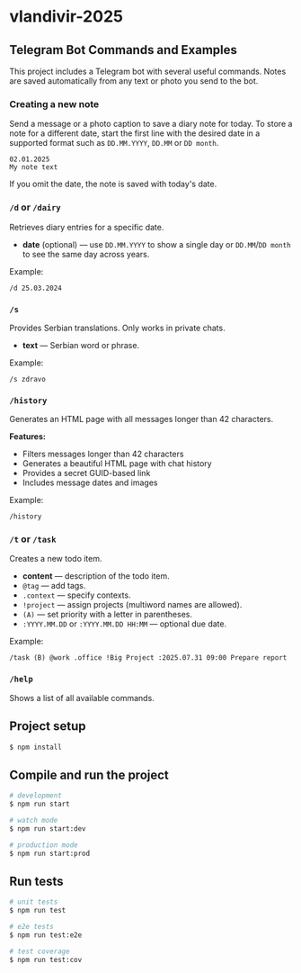 # vlandivir-2025

## Telegram Bot Commands and Examples

This project includes a Telegram bot with several useful commands. Notes are saved automatically from any text or photo you send to the bot.

### Creating a new note
Send a message or a photo caption to save a diary note for today. To store a note for a different date, start the first line with the desired date in a supported format such as `DD.MM.YYYY`, `DD.MM` or `DD month`.

```
02.01.2025
My note text
```

If you omit the date, the note is saved with today's date.

### `/d` or `/dairy`
Retrieves diary entries for a specific date.
- **date** (optional) — use `DD.MM.YYYY` to show a single day or `DD.MM`/`DD month` to see the same day across years.

Example:
```
/d 25.03.2024
```

### `/s`
Provides Serbian translations. Only works in private chats.
- **text** — Serbian word or phrase.

Example:
```
/s zdravo
```

### `/history`
Generates an HTML page with all messages longer than 42 characters.

**Features:**
- Filters messages longer than 42 characters
- Generates a beautiful HTML page with chat history
- Provides a secret GUID-based link
- Includes message dates and images

Example:
```
/history
```

### `/t` or `/task`
Creates a new todo item.
- **content** — description of the todo item.
- `@tag` — add tags.
- `.context` — specify contexts.
- `!project` — assign projects (multiword names are allowed).
- `(A)` — set priority with a letter in parentheses.
- `:YYYY.MM.DD` or `:YYYY.MM.DD HH:MM` — optional due date.

Example:
```
/task (B) @work .office !Big Project :2025.07.31 09:00 Prepare report
```

### `/help`
Shows a list of all available commands.

## Project setup

```bash
$ npm install
```

## Compile and run the project

```bash
# development
$ npm run start

# watch mode
$ npm run start:dev

# production mode
$ npm run start:prod
```

## Run tests

```bash
# unit tests
$ npm run test

# e2e tests
$ npm run test:e2e

# test coverage
$ npm run test:cov
```
